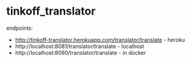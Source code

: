 # tinkoff_translator
endpoints: 
- http://tinkoff-translator.herokuapp.com/translator/translate - heroku
- http://localhost:8081/translator/translate - localhost
- http://localhost:8090/translator/translate - in docker
